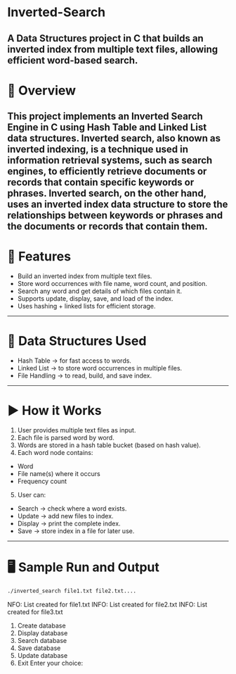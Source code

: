 # Inverted-Search
A Data Structures project in C that builds an inverted index from multiple text files, allowing efficient word-based search.
---
# 📌 Overview

This project implements an Inverted Search Engine in C using Hash Table and Linked List data structures.
Inverted search, also known as inverted indexing, is a technique used in information retrieval systems, such as search engines, to efficiently retrieve documents or records that contain specific keywords or phrases.
Inverted search, on the other hand, uses an inverted index data structure to store the relationships between keywords or phrases and the documents or records that contain them.
---
# 🔧 Features

- Build an inverted index from multiple text files.
- Store word occurrences with file name, word count, and position.
- Search any word and get details of which files contain it.
- Supports update, display, save, and load of the index.
- Uses hashing + linked lists for efficient storage.
---
# 📂 Data Structures Used

- Hash Table → for fast access to words.
- Linked List → to store word occurrences in multiple files.
- File Handling → to read, build, and save index.
---
# ▶️ How it Works

1. User provides multiple text files as input.
2. Each file is parsed word by word.
3. Words are stored in a hash table bucket (based on hash value).
4. Each word node contains:
- Word
- File name(s) where it occurs
- Frequency count
5. User can:
  - Search → check where a word exists.
  - Update → add new files to index.
  - Display → print the complete index.
  - Save → store index in a file for later use.
 ---
# 🖥️ Sample Run and Output
```bash
./inverted_search file1.txt file2.txt....
```
NFO: List created for file1.txt
INFO: List created for file2.txt
INFO: List created for file3.txt
1. Create database
2. Display database
3. Search database
4. Save database
5. Update database
6. Exit
Enter your choice: 
